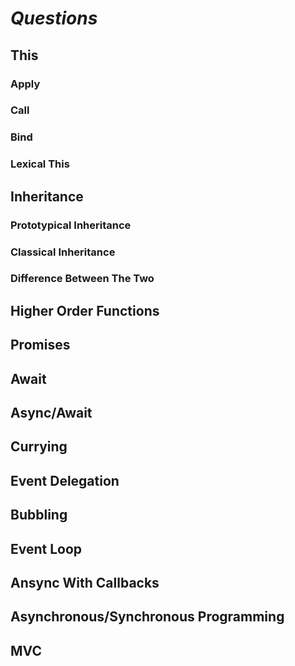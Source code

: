 # _Questions_

## **This**

### Apply

### Call

### Bind

### Lexical This

## Inheritance

### Prototypical Inheritance

### Classical Inheritance

### Difference Between The Two

## Higher Order Functions

## **Promises**

## **Await**

## **Async/Await**

## **Currying**

## Event Delegation

## Bubbling

## Event Loop

## Ansync With Callbacks

## Asynchronous/Synchronous Programming

## MVC
